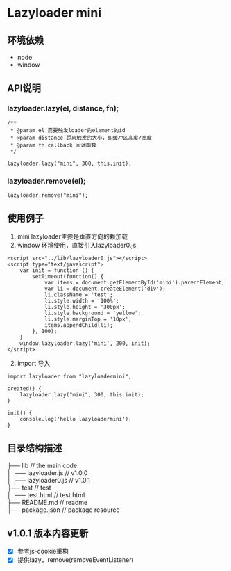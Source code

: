 # Lazyloader mini

## 环境依赖
- node
- window

## API说明
### lazyloader.lazy(el, distance, fn);
```
/**
 * @param el 需要触发loader的element的id
 * @param distance 距离触发的大小，即缓冲区高度/宽度
 * @param fn callback 回调函数
 */

lazyloader.lazy("mini", 300, this.init);
```

### lazyloader.remove(el);
```
lazyloader.remove("mini");
```

## 使用例子
1. mini lazyloader主要是垂直方向的赖加载
2. window 环境使用，直接引入lazyloader0.js
```
<script src="../lib/lazyloader0.js"></script>
<script type="text/javascript">
    var init = function () {
        setTimeout(function() {
            var items = document.getElementById('mini').parentElement;
            var li = document.createElement('div');
            li.className = 'test';
            li.style.width = '100%';
            li.style.height = '300px';
            li.style.background = 'yellow';
            li.style.marginTop = '10px';
            items.appendChild(li);
        }, 100);
    }
    window.lazyloader.lazy('mini', 200, init);
</script>
```

2. import 导入
```
import lazyloader from "lazyloadermini";

created() {
    lazyloader.lazy("mini", 300, this.init);
}

init() {
    console.log('hello lazyloadermini');
}
```


## 目录结构描述
├── lib                         // the main code                    
│   ├── lazyloader.js           // v1.0.0                         
│   ├── lazyloader0.js          // v1.0.1                        
├── test                        // test                        
│   └── test.html               // test.html                        
├── README.md                   // readme                        
├── package.json                // package resource                                    


## v1.0.1 版本内容更新
- [x] 参考js-cookie重构
- [x] 提供lazy，remove(removeEventListener)